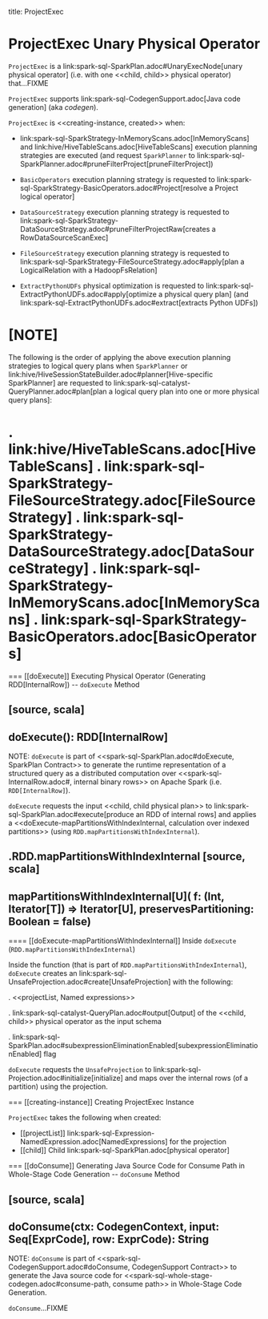 title: ProjectExec

# ProjectExec Unary Physical Operator

`ProjectExec` is a link:spark-sql-SparkPlan.adoc#UnaryExecNode[unary physical operator] (i.e. with one <<child, child>> physical operator) that...FIXME

`ProjectExec` supports link:spark-sql-CodegenSupport.adoc[Java code generation] (aka _codegen_).

`ProjectExec` is <<creating-instance, created>> when:

* link:spark-sql-SparkStrategy-InMemoryScans.adoc[InMemoryScans] and link:hive/HiveTableScans.adoc[HiveTableScans] execution planning strategies are executed (and request `SparkPlanner` to link:spark-sql-SparkPlanner.adoc#pruneFilterProject[pruneFilterProject])

* `BasicOperators` execution planning strategy is requested to link:spark-sql-SparkStrategy-BasicOperators.adoc#Project[resolve a Project logical operator]

* `DataSourceStrategy` execution planning strategy is requested to link:spark-sql-SparkStrategy-DataSourceStrategy.adoc#pruneFilterProjectRaw[creates a RowDataSourceScanExec]

* `FileSourceStrategy` execution planning strategy is requested to link:spark-sql-SparkStrategy-FileSourceStrategy.adoc#apply[plan a LogicalRelation with a HadoopFsRelation]

* `ExtractPythonUDFs` physical optimization is requested to link:spark-sql-ExtractPythonUDFs.adoc#apply[optimize a physical query plan] (and link:spark-sql-ExtractPythonUDFs.adoc#extract[extracts Python UDFs])

[NOTE]
====
The following is the order of applying the above execution planning strategies to logical query plans when `SparkPlanner` or link:hive/HiveSessionStateBuilder.adoc#planner[Hive-specific SparkPlanner] are requested to link:spark-sql-catalyst-QueryPlanner.adoc#plan[plan a logical query plan into one or more physical query plans]:

. link:hive/HiveTableScans.adoc[HiveTableScans]
. link:spark-sql-SparkStrategy-FileSourceStrategy.adoc[FileSourceStrategy]
. link:spark-sql-SparkStrategy-DataSourceStrategy.adoc[DataSourceStrategy]
. link:spark-sql-SparkStrategy-InMemoryScans.adoc[InMemoryScans]
. link:spark-sql-SparkStrategy-BasicOperators.adoc[BasicOperators]
====

=== [[doExecute]] Executing Physical Operator (Generating RDD[InternalRow]) -- `doExecute` Method

[source, scala]
----
doExecute(): RDD[InternalRow]
----

NOTE: `doExecute` is part of <<spark-sql-SparkPlan.adoc#doExecute, SparkPlan Contract>> to generate the runtime representation of a structured query as a distributed computation over <<spark-sql-InternalRow.adoc#, internal binary rows>> on Apache Spark (i.e. `RDD[InternalRow]`).

`doExecute` requests the input <<child, child physical plan>> to link:spark-sql-SparkPlan.adoc#execute[produce an RDD of internal rows] and applies a <<doExecute-mapPartitionsWithIndexInternal, calculation over indexed partitions>> (using `RDD.mapPartitionsWithIndexInternal`).

.RDD.mapPartitionsWithIndexInternal
[source, scala]
----
mapPartitionsWithIndexInternal[U](
  f: (Int, Iterator[T]) => Iterator[U],
  preservesPartitioning: Boolean = false)
----

==== [[doExecute-mapPartitionsWithIndexInternal]] Inside `doExecute` (`RDD.mapPartitionsWithIndexInternal`)

Inside the function (that is part of `RDD.mapPartitionsWithIndexInternal`), `doExecute` creates an link:spark-sql-UnsafeProjection.adoc#create[UnsafeProjection] with the following:

. <<projectList, Named expressions>>

. link:spark-sql-catalyst-QueryPlan.adoc#output[Output] of the <<child, child>> physical operator as the input schema

. link:spark-sql-SparkPlan.adoc#subexpressionEliminationEnabled[subexpressionEliminationEnabled] flag

`doExecute` requests the `UnsafeProjection` to link:spark-sql-Projection.adoc#initialize[initialize] and maps over the internal rows (of a partition) using the projection.

=== [[creating-instance]] Creating ProjectExec Instance

`ProjectExec` takes the following when created:

* [[projectList]] link:spark-sql-Expression-NamedExpression.adoc[NamedExpressions] for the projection
* [[child]] Child link:spark-sql-SparkPlan.adoc[physical operator]

=== [[doConsume]] Generating Java Source Code for Consume Path in Whole-Stage Code Generation -- `doConsume` Method

[source, scala]
----
doConsume(ctx: CodegenContext, input: Seq[ExprCode], row: ExprCode): String
----

NOTE: `doConsume` is part of <<spark-sql-CodegenSupport.adoc#doConsume, CodegenSupport Contract>> to generate the Java source code for <<spark-sql-whole-stage-codegen.adoc#consume-path, consume path>> in Whole-Stage Code Generation.

`doConsume`...FIXME
